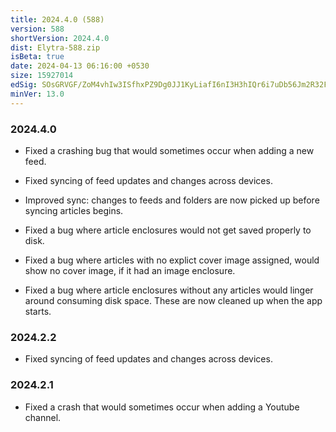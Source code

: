 ```yaml
---
title: 2024.4.0 (588)
version: 588
shortVersion: 2024.4.0
dist: Elytra-588.zip
isBeta: true
date: 2024-04-13 06:16:00 +0530
size: 15927014
edSig: SOsGRVGF/ZoM4vhIw3ISfhxPZ9Dg0JJ1KyLiafI6nI3H3hIQr6i7uDb56Jm2R32FinuEr3E9GcOxZp6Inms4DA==
minVer: 13.0
---
```


### 2024.4.0

- Fixed a crashing bug that would sometimes occur when adding a new feed.

- Fixed syncing of feed updates and changes across devices.

- Improved sync: changes to feeds and folders are now picked up before syncing articles begins. 

- Fixed a bug where article enclosures would not get saved properly to disk. 

- Fixed a bug where articles with no explict cover image assigned, would show no cover image, if it had an image enclosure. 

- Fixed a bug where article enclosures without any articles would linger around consuming disk space. These are now cleaned up when the app starts. 

### 2024.2.2

- Fixed syncing of feed updates and changes across devices.

### 2024.2.1

- Fixed a crash that would sometimes occur when adding a Youtube channel.